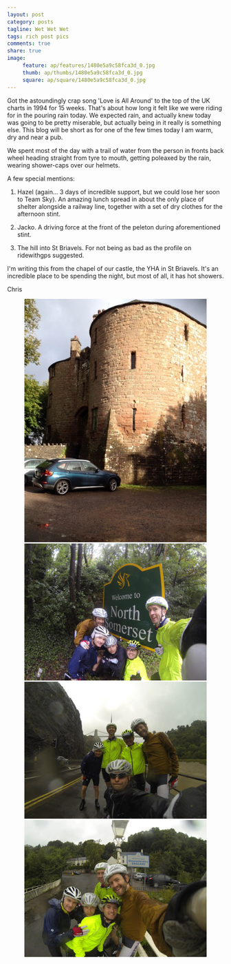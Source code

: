 ```yaml
---
layout: post
category: posts
tagline: Wet Wet Wet
tags: rich post pics
comments: true
share: true
image: 
     feature: ap/features/1480e5a9c58fca3d_0.jpg
     thumb: ap/thumbs/1480e5a9c58fca3d_0.jpg
     square: ap/square/1480e5a9c58fca3d_0.jpg
---
```

Got the astoundingly crap song 'Love is All Around' to the top of the
UK charts in 1994 for 15 weeks.  That's about how long it felt like we
were riding for in the pouring rain today.  We expected rain, and
actually knew today was going to be pretty miserable, but actually
being in it really is something else.  This blog will be short as for
one of the few times today I am warm, dry and near a pub.


We spent most of the day with a trail of water from the person in
fronts back wheel heading straight from tyre to mouth, getting
poleaxed by the rain, wearing shower-caps over our helmets.


A few special mentions:


1. Hazel (again...  3 days of incredible support, but we could lose
her soon to Team Sky).  An amazing lunch spread in about the only
place of shelter alongside a railway line, together with a set of dry
clothes for the afternoon stint.

2. Jacko.  A driving force at the front of the peleton during
aforementioned stint.

3. The hill into St Briavels.  For not being as bad as the profile on
ridewithgps suggested.


I'm writing this from the chapel of our castle, the YHA in St
Briavels.  It's an incredible place to be spending the night, but most
of all, it has hot showers.

Chris
<figure class="third">
<a href="/images/ap/standard/1480e5a9c58fca3d_0.jpg">
<img src="/images/ap/standard/1480e5a9c58fca3d_0.jpg">
</a><a href="/images/ap/standard/1480e5a9c58fca3d_1.jpg">
<img src="/images/ap/standard/1480e5a9c58fca3d_1.jpg">
</a><a href="/images/ap/standard/1480e5a9c58fca3d_2.jpg">
<img src="/images/ap/standard/1480e5a9c58fca3d_2.jpg">
</a><a href="/images/ap/standard/1480e5a9c58fca3d_3.jpg">
<img src="/images/ap/standard/1480e5a9c58fca3d_3.jpg">
</a></figure>